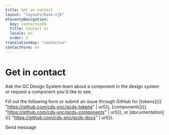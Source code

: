 ```yaml
---
title: Get in contact
layout: "layouts/base.njk"
eleventyNavigation:
  key: contactusEN
  title: Contact us
  locale: en
  order: 3
translationKey: "contactus"
contactForm: en
---
```


# Get in contact

Ask the GC Design System team about a component in the design system or request a component you'd like to see.

Fill out the following form or submit an issue through GitHub for [tokens]({{ "https://github.com/cds-snc/gcds-tokens" | url}}), [components]({{ "https://github.com/cds-snc/gcds-components" | url}}), or [documentation]({{ "https://github.com/cds-snc/gcds-docs" | url}}).

<form name="contactEN" method="post">
  <input type="hidden" name="form-name" value="contactEN" />
  <gcds-input type="text" input-id="name" label="Full name"></gcds-input>
  <gcds-input type="email" input-id="email" label="Email address"></gcds-input>
  <gcds-textarea label="Message" textarea-id="message"></gcds-textarea>
  <gcds-button button-type="submit">
    Send message
  </gcds-button>
</form>

